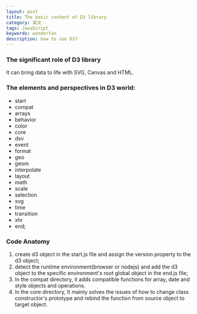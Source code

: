```yaml
---
layout: post
title: The basic content of D3 library
category: 英文
tags: JavaScript
keywords: wonderfan
description: how to use D3?
---
```



### The significant role of D3 library

It can bring data to life with SVG, Canvas and HTML.

### The elements and perspectives in D3 world:

- start
- compat
- arrays
- behavior
- color
- core
- dsv
- event
- format
- geo
- geom
- interpolate
- layout
- math
- scale
- selection
- svg
- time
- transition
- xhr
- end;

### Code Anatomy

1. create d3 object in the start.js file and assign the version property to the d3 object;
2. detect the runtime environment(browser or nodejs) and add the d3 object to the specific environment's root global object in the end.js file;
3. In the compat directory, it adds compatible functions for array, date and style objects and operations.
4. In the core directory, It mainly solves the issues of how to change class constructor's prototype and rebind the function from source object to target object.
